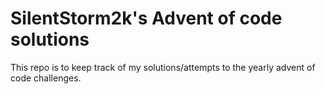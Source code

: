 # SilentStorm2k's Advent of code solutions

This repo is to keep track of my solutions/attempts to the yearly advent of code challenges. 

